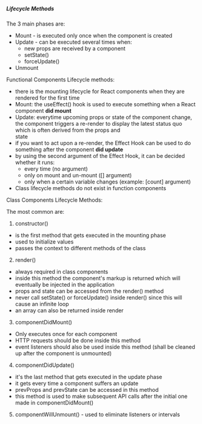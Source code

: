 ##### Lifecycle Methods

The 3 main phases are:

- Mount - is executed only once when the component is created
- Update - can be executed several times when:
  - new props are received by a component
  - setState()
  - forceUpdate()
- Unmount

Functional Components Lifecycle methods:

- there is the mounting lifecycle for React components when they are rendered for the first time
- Mount: the useEffect() hook is used to execute something when a React component **did mount**
- Update: everytime upcoming props or state of the component change, the component triggers a re-render to display the latest status quo which is often derived from the props and  
  state
- if you want to act upon a re-render, the Effect Hook can be used to do something after the component **did update**
- by using the second argument of the Effect Hook, it can be decided whether it runs:
  - every time (no argument)
  - only on mount and un-mount ([] argument)
  - only when a certain variable changes (example: [count] argument)
- Class lifecycle methods do not exist in function components

Class Components Lifecycle Methods:

The most common are:

1. constructor()

- is the first method that gets executed in the mounting phase
- used to initialize values
- passes the context to different methods of the class

2. render()

- always required in class components
- inside this method the component's markup is returned which will eventually be injected in the application
- props and state can be accessed from the render() method
- never call setState() or forceUpdate() inside render() since this will cause an infinite loop
- an array can also be returned inside render

3. componentDidMount()

- Only executes once for each component
- HTTP requests should be done inside this method
- event listeners should also be used inside this method (shall be cleaned up after the component is unmounted)

4. componentDidUpdate()

- it's the last method that gets executed in the update phase
- it gets every time a component suffers an update
- prevProps and prevState can be accessed in this method
- this method is used to make subsequent API calls after the initial one made in componentDidMount()

5. componentWillUnmount() - used to eliminate listeners or intervals
